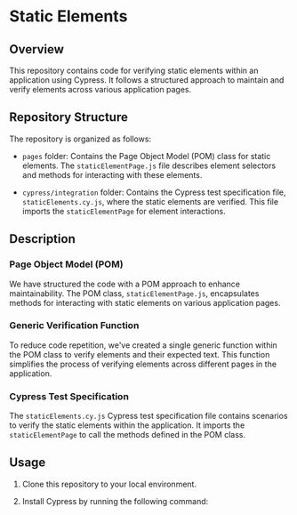 # Static Elements

## Overview
This repository contains code for verifying static elements within an application using Cypress. It follows a structured approach to maintain and verify elements across various application pages.

## Repository Structure
The repository is organized as follows:

- `pages` folder: Contains the Page Object Model (POM) class for static elements. The `staticElementPage.js` file describes element selectors and methods for interacting with these elements.

- `cypress/integration` folder: Contains the Cypress test specification file, `staticElements.cy.js`, where the static elements are verified. This file imports the `staticElementPage` for element interactions.

## Description
### Page Object Model (POM)
We have structured the code with a POM approach to enhance maintainability. The POM class, `staticElementPage.js`, encapsulates methods for interacting with static elements on various application pages.

### Generic Verification Function
To reduce code repetition, we've created a single generic function within the POM class to verify elements and their expected text. This function simplifies the process of verifying elements across different pages in the application.

### Cypress Test Specification
The `staticElements.cy.js` Cypress test specification file contains scenarios to verify the static elements within the application. It imports the `staticElementPage` to call the methods defined in the POM class.

## Usage
1. Clone this repository to your local environment.

2. Install Cypress by running the following command:

